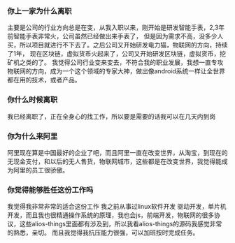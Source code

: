 ### 你上一家为什么离职
主要是公司的行业方向总是在变，从我入职以来，刚开始是研发智能手表，2,3年前智能手表非常火，公司虽然已经做出来手表了，
但是因为需求不高，没多少人买，所以项目就进行不下去了。之后公司又开始研发电力猫，物联网的方向，持续了1年，
现在区块链，虚拟货币火起来了，公司又开始研发区块链，虚拟货币，挖矿机之类的了。
我觉得公司行业变来变去，不符合我的职业发展，我想一直专攻物联网的方向，成为一个这个领域的专家大神，做出像android系统一样让全世界都在用的技术，或者产品。
### 你什么时候离职
我已经离职了，正在全身心的找工作，所以要是需要的话我可以在几天内到岗
### 你为什么来阿里
阿里现在算是中国最好的企业了吧，而且阿里一直在改变世界，从淘宝，到现在的无现金支付，和以后的无人售货，物联网城市，这些都是在改变世界，我觉得能成为阿里的员工很骄傲。
### 你觉得能够胜任这份工作吗
我觉得我非常非常的适合这份工作
我之前从事过linux软件开发 驱动开发，单片机开发，而且我也很精通操作系统的原理，我也会js，前端开发，物联网的很多协议，这些alios-things里面都有涉及到，所以我看alios-things的源码我感觉非常的熟悉，亲切。
而且我觉得我抗压能力很强，可以加班按时完成任务。
###

